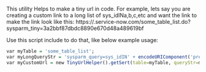 This utility Helps to make a tiny url in code. For example, lets say you are creating a custom link
to a long list of sys_idINa,b,c,etc and want the link to make the link look like this:
https://<instance>.service-now.com/some_table_list.do?sysparm_tiny=3a2bbf87dbdc8890e670d48a489619bf

Use this script include to do that, like below example usage:

```r
var myTable = 'some_table_list';
var myLongQueryStr = 'sysparm_query=sys_idIN' + encodeURIComponent('pretend,long,list,of,sys_id');
var myCustomUrl = new TinyUrlHelper().getSert(table=myTable, queryStr=myLongQueryStr);
```
